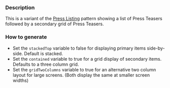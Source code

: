 ### Description
This is a variant of the [Press Listing](./?p=organisms-press-listing) pattern showing a list of Press Teasers followed by a secondary grid of Press Teasers.

### How to generate
* Set the `stackedTop` variable to false for displaying primary items side-by-side. Default is stacked.
* Set the `contained` variable to true for a grid display of secondary items. Defaults to a three column grid.
* Set the `gridTwoColumns` variable to true for an alternative two column layout for large screens. (Both display the same at smaller screen widths)
